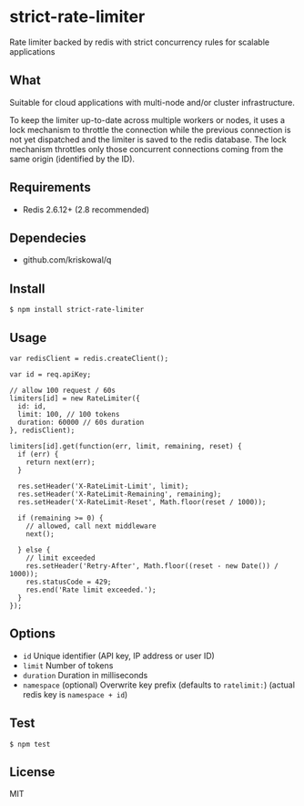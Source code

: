 # strict-rate-limiter

Rate limiter backed by redis with strict concurrency rules for scalable applications

## What

Suitable for cloud applications with multi-node and/or cluster infrastructure.

To keep the limiter up-to-date across multiple workers or nodes, it uses a lock mechanism to throttle the connection while the previous connection is not yet dispatched and the limiter is saved to the redis database.
The lock mechanism throttles only those concurrent connections coming from the same origin (identified by the ID).
  
## Requirements

- Redis 2.6.12+ (2.8 recommended)
  
## Dependecies

- github.com/kriskowal/q
  
## Install

```
$ npm install strict-rate-limiter
```

## Usage

```
var redisClient = redis.createClient();

var id = req.apiKey;

// allow 100 request / 60s
limiters[id] = new RateLimiter({
  id: id,
  limit: 100, // 100 tokens
  duration: 60000 // 60s duration
}, redisClient);

limiters[id].get(function(err, limit, remaining, reset) {
  if (err) {
    return next(err);
  }

  res.setHeader('X-RateLimit-Limit', limit);
  res.setHeader('X-RateLimit-Remaining', remaining);
  res.setHeader('X-RateLimit-Reset', Math.floor(reset / 1000));
  
  if (remaining >= 0) {
    // allowed, call next middleware
    next();
    
  } else {
    // limit exceeded
    res.setHeader('Retry-After', Math.floor((reset - new Date()) / 1000));
    res.statusCode = 429;
    res.end('Rate limit exceeded.');
  }
});
```

## Options
  - `id` Unique identifier (API key, IP address or user ID)
  - `limit` Number of tokens
  - `duration` Duration in milliseconds
  - `namespace` (optional) Overwrite key prefix
    (defaults to `ratelimit:`)
    (actual redis key is `namespace + id`)
  
## Test

```
$ npm test
```
  
## License
  MIT

